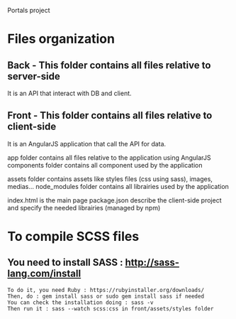 Portals project

# Files organization

## Back - This folder contains all files relative to server-side

It is an API that interact with DB and client.


## Front - This folder contains all files relative to client-side

It is an AngularJS application that call the API for data.

app folder contains all files relative to the application using AngularJS
    components folder contains all component used by the application

assets folder contains assets like styles files (css using sass), images, medias...
node_modules folder contains all librairies used by the application

index.html is the main page
package.json describe the client-side project and specify the needed librairies (managed by npm)


# To compile SCSS files

## You need to install SASS : http://sass-lang.com/install
    To do it, you need Ruby : https://rubyinstaller.org/downloads/
    Then, do : gem install sass or sudo gem install sass if needed
    You can check the installation doing : sass -v
    Then run it : sass --watch scss:css in front/assets/styles folder